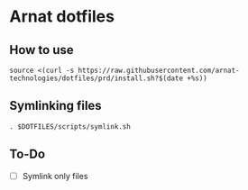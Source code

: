 # Arnat dotfiles

## How to use

```shell
source <(curl -s https://raw.githubusercontent.com/arnat-technologies/dotfiles/prd/install.sh?$(date +%s))
```

## Symlinking files

```shell
. $DOTFILES/scripts/symlink.sh
```

## To-Do

- [ ] Symlink only files
